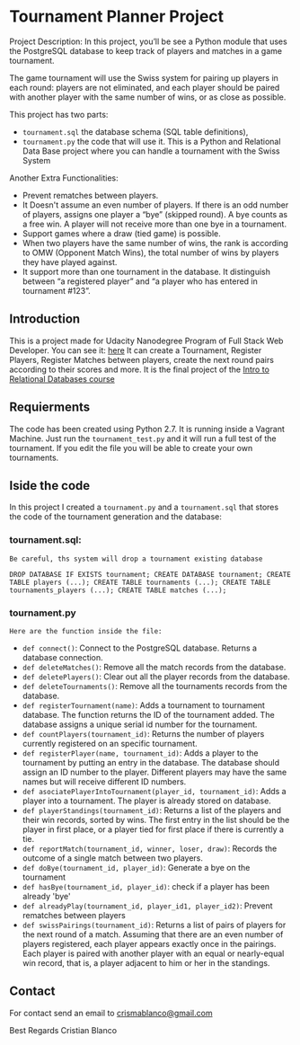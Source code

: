 # Tournament Planner Project
Project Description:
In this project, you’ll be see a Python module that uses the PostgreSQL
database to keep track of players and matches in a game tournament.

The game tournament will use the Swiss system for pairing up players in each
round: players are not eliminated, and each player should be paired with
another player with the same number of wins, or as close as possible.

This project has two parts: 
- `tournament.sql` the database schema (SQL table definitions),
- `tournament.py`  the code that will use it.
This is a Python and Relational Data Base project where you can handle a
tournament with the Swiss System

Another Extra Functionalities:
- Prevent rematches between players.
- It Doesn't assume an even number of players. If there is an odd number of players, assigns one player a “bye” (skipped round). A bye counts as a free win. A player will not receive more than one bye in a tournament.
- Support games where a draw (tied game) is possible.
- When two players have the same number of wins, the rank is according to OMW (Opponent Match Wins), the total number of wins by players they have played against.
- It support more than one tournament in the database. It distinguish between “a registered player” and “a player who has entered in tournament #123”.

## Introduction
This is a project made for Udacity Nanodegree Program of Full Stack Web Developer. 
You can see it:
[here](https://www.udacity.com/course/full-stack-web-developer-nanodegree--nd004)
It can create a Tournament, Register Players, Register Matches between players,
	create the next round pairs according to their scores and more.
It is the final project of the
[Intro to Relational Databases course](https://www.udacity.com/courses/ud197)


## Requierments
The code has been created using Python 2.7.
It is running inside a Vagrant Machine.
Just run the `tournament_test.py` and it will run a full test of the tournament.
If you edit the file you will be able to create your own tournaments.

## Iside the code
In this project I created a `tournament.py` and a `tournament.sql` that 
	stores the code of the tournament generation and the database:

### tournament.sql:
	Be careful, ths system will drop a tournament existing database
`DROP DATABASE IF EXISTS tournament;
CREATE DATABASE tournament;
CREATE TABLE players (...);
CREATE TABLE tournaments (...);
CREATE TABLE tournaments_players (...);
CREATE TABLE matches (...);`

### tournament.py

	Here are the function inside the file:

- `def connect()`: Connect to the PostgreSQL database.  Returns a database connection.
- `def deleteMatches()`: Remove all the match records from the database.
- `def deletePlayers()`: Clear out all the player records from the database.
- `def deleteTournaments()`: Remove all the tournaments records from the database.
- `def registerTournament(name)`: Adds a tournament to tournament database.
The function returns the ID of the tournament added. The database assigns a
unique serial id number for the tournament.
- `def countPlayers(tournament_id)`: Returns the number of players currently
registered on an specific tournament.
- `def registerPlayer(name, tournament_id)`: Adds a player to the tournament by
putting an entry in the database. The database should assign an ID number to the
player. Different players may have the same names but will receive different 
ID numbers.
- `def asociatePlayerIntoTournament(player_id, tournament_id)`: Adds a player
into a tournament. The player is already stored on database.
- `def playerStandings(tournament_id)`: Returns a list of the players and their
win records, sorted by wins. The first entry in the list should be the player in
first place, or a player tied for first place if there is currently a tie.
- `def reportMatch(tournament_id, winner, loser, draw)`: Records the outcome of
a single match between two players.
- `def doBye(tournament_id, player_id)`: Generate a bye on the tournament
- `def hasBye(tournament_id, player_id)`: check if a player has been already 'bye'
- `def alreadyPlay(tournament_id, player_id1, player_id2)`: Prevent rematches between players
- `def swissPairings(tournament_id)`: Returns a list of pairs of players for the
next round of a match. Assuming that there are an even number of players
registered, each player appears exactly once in the pairings.  Each player is
paired with another player with an equal or nearly-equal win record, that is,
a player adjacent to him or her in the standings.


## Contact
For contact send an email to crismablanco@gmail.com

Best Regards
Cristian Blanco
